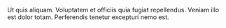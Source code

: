Ut quis aliquam.
Voluptatem et officiis quia fugiat repellendus.
Veniam illo est dolor totam.
Perferendis tenetur excepturi nemo est.